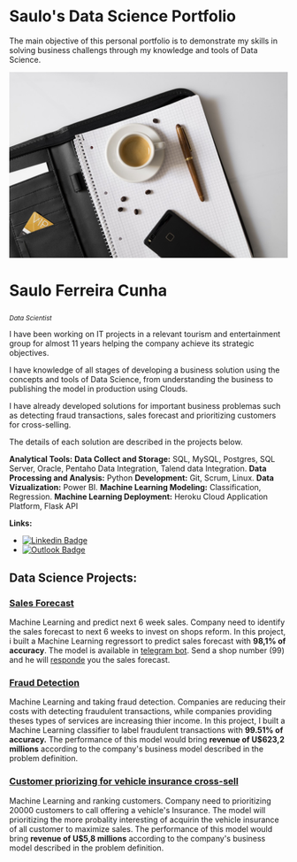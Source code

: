 # Saulo's Data Science Portfolio
The main objective of this personal portfolio is to demonstrate my skills in solving business challengs through my knowledge and tools of Data Science.

![Header](portifolioHead.jpg)

# Saulo Ferreira Cunha
<sub>*Data Scientist*</sub>

I have been working on IT projects in a relevant tourism and entertainment group for almost 11 years helping the company achieve its strategic objectives.

I have knowledge of all stages of developing a business solution using the concepts and tools of Data Science, from understanding the business to publishing the model in production using Clouds.

I have already developed solutions for important business problemas such as detecting fraud transactions, sales forecast and prioritizing customers for cross-selling.

The details of each solution are described in the projects below.

**Analytical Tools:**
**Data Collect and Storage:** SQL, MySQL, Postgres, SQL Server, Oracle, Pentaho Data Integration, Talend data Integration.
**Data Processing and Analysis:** Python
**Development:** Git, Scrum, Linux.
**Data Vizualization:** Power BI.
**Machine Learning Modeling:** Classification, Regression.
**Machine Learning Deployment:** Heroku Cloud Application Platform, Flask API

**Links:**
* [![Linkedin Badge](https://img.shields.io/badge/-LinkedIn-blue?style=flat&logo=LinkedIn&logoColor=white)](https://www.linkedin.com/in/saulo-ferreira-cunha-6a6ba232/)
* [![Outlook Badge](https://img.shields.io/badge/-Outlook-blue?style=flat-square&logo=Outlook&logoColor=white&link=mailto:saulofcunha@outlook.com)](mailto:saulofcunha@outlook.com)

## Data Science Projects:

### [Sales Forecast]( https://github.com/s4ul0bk/RossmannSalesForescast )

Machine Learning and predict next 6 week sales. Company need to identify the sales forecast to next 6 weeks to invest on shops reform.
In this project, i built a Machine Learning regressort to predict sales forecast with **98,1% of accuracy**.
The model is available in [telegram bot](http://t.me/rossman_scunha_bot). Send a shop number (99) and he will [responde](https://www.linkedin.com/embed/feed/update/urn:li:ugcPost:6744631371647500288) you the sales forecast.

### [Fraud Detection]( https://github.com/s4ul0bk/blockerFraud )

Machine Learning and taking fraud detection. Companies are reducing their costs with detecting fraudulent transactions, while companies providing theses types of services are increasing thier income.
In this project, I built a Machine Learning classifier to label fraudulent transactions with **99.51% of accuracy.**
The performance of this model would bring **revenue of U$623,2 millions** according to the company's business model described in the problem definition.

### [Customer priorizing for vehicle insurance cross-sell](https://github.com/s4ul0bk/insuranceAllCompany)

Machine Learning and ranking customers. Company need to prioritizing 20000 customers to call offering a vehicle's Insurance. The model will prioritizing the more probality interesting of acquirin the vehicle insurance of all customer to maximize sales.
The performance of this model would bring **revenue of U$5,8 millions** according to the company's business model described in the problem definition.
